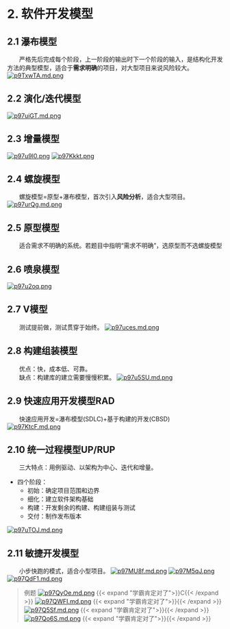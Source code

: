 # 2. 软件开发模型

## 2.1 瀑布模型
&emsp;&emsp;严格先后完成每个阶段，上一阶段的输出时下一个阶段的输入，是结构化开发方法的典型模型，适合于**需求明确**的项目，对大型项目来说风险较大。
[![p9TxwTA.md.png](https://s1.ax1x.com/2023/05/24/p9TxwTA.md.png)](https://imgse.com/i/p9TxwTA)
## 2.2 演化/迭代模型
[![p97uiGT.md.png](https://s1.ax1x.com/2023/05/24/p97uiGT.md.png)](https://imgse.com/i/p97uiGT)
## 2.3 增量模型
[![p97u9I0.png](https://s1.ax1x.com/2023/05/24/p97u9I0.png)](https://imgse.com/i/p97u9I0)
[![p97Kkkt.png](https://s1.ax1x.com/2023/05/24/p97Kkkt.png)](https://imgse.com/i/p97Kkkt)
## 2.4 螺旋模型
&emsp;&emsp;螺旋模型=原型+瀑布模型，首次引入**风险分析**，适合大型项目。
[![p97urQg.md.png](https://s1.ax1x.com/2023/05/24/p97urQg.md.png)](https://imgse.com/i/p97urQg)
## 2.5 原型模型
&emsp;&emsp;适合需求不明确的系统。若题目中指明“需求不明确”，选原型而不选螺旋模型
## 2.6 喷泉模型
[![p97u2oq.png](https://s1.ax1x.com/2023/05/24/p97u2oq.png)](https://imgse.com/i/p97u2oq)
## 2.7 V模型
&emsp;&emsp;测试提前做，测试贯穿于始终。
[![p97uces.md.png](https://s1.ax1x.com/2023/05/24/p97uces.md.png)](https://imgse.com/i/p97uces)
## 2.8 构建组装模型
&emsp;&emsp;优点：快，成本低、可靠。\
&emsp;&emsp;缺点：构建库的建立需要慢慢积累。
[![p97u5SU.md.png](https://s1.ax1x.com/2023/05/24/p97u5SU.md.png)](https://imgse.com/i/p97u5SU)
## 2.9 快速应用开发模型RAD
&emsp;&emsp;快速应用开发=瀑布模型(SDLC)+基于构建的开发(CBSD)
[![p97KtcF.md.png](https://s1.ax1x.com/2023/05/24/p97KtcF.md.png)](https://imgse.com/i/p97KtcF)
## 2.10 统一过程模型UP/RUP
&emsp;&emsp;三大特点：用例驱动、以架构为中心、迭代和增量。
- 四个阶段：
  - 初始：确定项目范围和边界
  - 细化：建立软件架构基础
  - 构建：开发剩余的构建、构建组装与测试
  - 交付：制作发布版本
  
[![p97uTOJ.md.png](https://s1.ax1x.com/2023/05/24/p97uTOJ.md.png)](https://imgse.com/i/p97uTOJ)
## 2.11 敏捷开发模型
&emsp;&emsp;小步快跑的模式，适合小型项目。
[![p97MU8f.md.png](https://s1.ax1x.com/2023/05/24/p97MU8f.md.png)](https://imgse.com/i/p97MU8f)
[![p97M5qJ.png](https://s1.ax1x.com/2023/05/24/p97M5qJ.png)](https://imgse.com/i/p97M5qJ)
[![p97QdF1.md.png](https://s1.ax1x.com/2023/05/24/p97QdF1.md.png)](https://imgse.com/i/p97QdF1)
>例题
[![p97QyOe.md.png](https://s1.ax1x.com/2023/05/24/p97QyOe.md.png)](https://imgse.com/i/p97QyOe)
{{< expand "学霸肯定对了">}}C{{< /expand >}}
[![p97QWFI.md.png](https://s1.ax1x.com/2023/05/24/p97QWFI.md.png)](https://imgse.com/i/p97QWFI)
{{< expand "学霸肯定对了">}}{{< /expand >}}
[![p97Q5Sf.md.png](https://s1.ax1x.com/2023/05/24/p97Q5Sf.md.png)](https://imgse.com/i/p97Q5Sf)
{{< expand "学霸肯定对了">}}{{< /expand >}}
[![p97Qo6S.md.png](https://s1.ax1x.com/2023/05/24/p97Qo6S.md.png)](https://imgse.com/i/p97Qo6S)
{{< expand "学霸肯定对了">}}{{< /expand >}}
